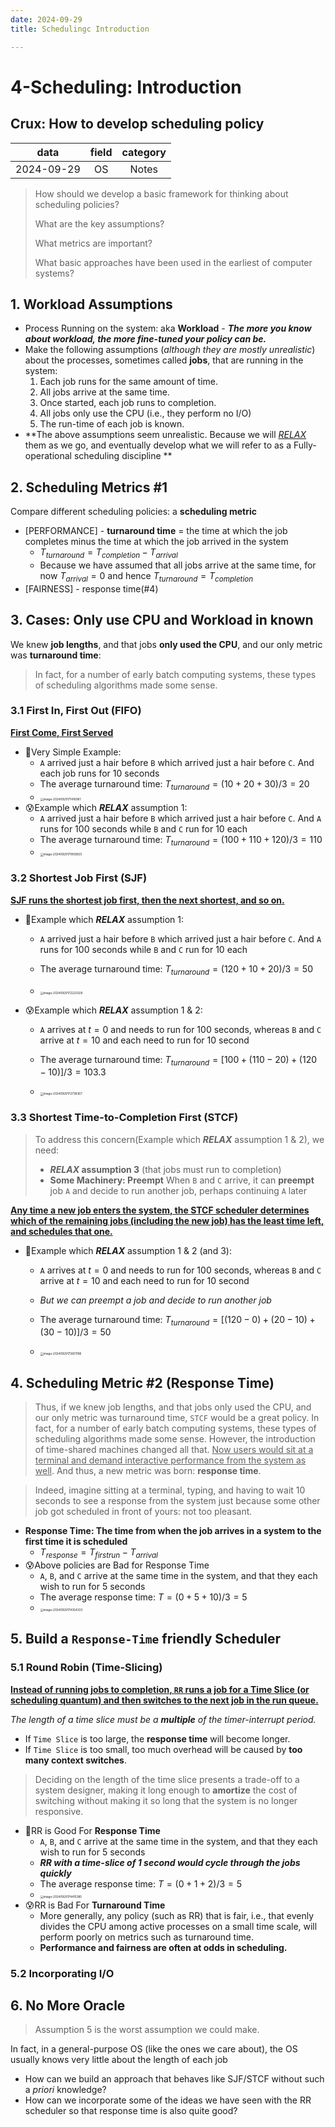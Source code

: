 ```yaml
---
date: 2024-09-29
title: Schedulingc Introduction

---
```


# 4-Scheduling: Introduction

## **Crux: How to develop scheduling policy**

|    data    | field | category |
| :--------: | :---: | :------: |
| 2024-09-29 |  OS   |  Notes   |

>   How should we develop a basic framework for thinking about scheduling policies? 
>
>   What are the key assumptions? 
>
>   What metrics are important? 
>
>   What basic approaches have been used in the earliest of computer systems?

## 1. Workload Assumptions

*   Process Running on the system: aka **Workload** - ***The more you know about workload, the more fine-tuned your policy can be.***
*   Make the following assumptions (*although they are mostly unrealistic*) about the processes, sometimes called **jobs**, that are running in the system:
    1.   Each job runs for the same amount of time.
    2.   All jobs arrive at the same time.
    3.   Once started, each job runs to completion.
    4.   All jobs only use the CPU (i.e., they perform no I/O)
    5.   The run-time of each job is known.
*   **The above assumptions seem unrealistic. Because we will *<u>RELAX</u>* them as we go, and eventually develop what we will refer to as a Fully-operational scheduling discipline **

## 2. Scheduling Metrics #1

 Compare different scheduling policies: a **scheduling metric**

*   [PERFORMANCE] - **turnaround time** = the time at which the job completes minus the time at which the job
    arrived in the system
    *   $T_{turnaround} = T_{completion} - T_{arrival}$
    *   Because we have assumed that all jobs arrive at the same time, for now $T_{arrival} = 0$ and hence $T_{turnaround} = T_{completion}$
*   [FAIRNESS] - response time(#4)

## 3. Cases: Only use CPU and Workload in known

We knew **job lengths**, and that jobs **only used the CPU**, and our only metric was **turnaround time**:

>   In fact, for a number of early batch computing systems, these types of scheduling algorithms made some sense. 

### 3.1 First In, First Out (FIFO)

<u>**First Come, First Served**</u>

*   🙂Very Simple Example: 
    *   `A` arrived just a hair before `B` which arrived just a hair before `C`. And each job runs for 10 seconds
    *   The average turnaround time: $T_{turnaround} = (10 +20+30)/3 = 20$
    *   <img src="https://raw.githubusercontent.com/rouge3877/ImageHosting/main/image-20240929171416961.png" alt="image-20240929171416961" style="zoom:33%;" />
*   😰Example which ***RELAX*** assumption 1:
    *    `A` arrived just a hair before `B` which arrived just a hair before `C`. And `A` runs for 100 seconds while `B` and `C` run for 10 each
    *   The average turnaround time: $T_{turnaround} = (100 +110+120)/3 = 110$
    *   <img src="https://raw.githubusercontent.com/rouge3877/ImageHosting/main/image-20240929171858925.png" alt="image-20240929171858925" style="zoom:33%;" />

### 3.2 Shortest Job First (SJF)

<u>**SJF runs the shortest job first, then the next shortest, and so on.**</u>

*   🙂Example which ***RELAX*** assumption 1:

    *    `A` arrived just a hair before `B` which arrived just a hair before `C`. And `A` runs for 100 seconds while `B` and `C` run for 10 each

    *   The average turnaround time: $T_{turnaround} = (120 +10+20)/3 = 50$
    *   <img src="https://raw.githubusercontent.com/rouge3877/ImageHosting/main/image-20240929172222028.png" alt="image-20240929172222028" style="zoom:33%;" />

*   😰Example which ***RELAX*** assumption 1 & 2:

    *   `A` arrives at $t = 0$ and needs to run for 100 seconds, whereas `B` and `C` arrive at $t = 10$ and each need to run for 10 second

    *   The average turnaround time: $T_{turnaround} = [100 + (110-20)+(120-10)]/3 = 103.3$
    *   <img src="https://raw.githubusercontent.com/rouge3877/ImageHosting/main/image-20240929172738367.png" alt="image-20240929172738367" style="zoom:33%;" />

### 3.3 Shortest Time-to-Completion First (STCF)

>   To address this concern(Example which ***RELAX*** assumption 1 & 2), we need:
>
>   *   ***RELAX* assumption 3** (that jobs must run to completion)
>   *   **Some Machinery: Preempt** When `B` and `C` arrive, it can **preempt** job `A` and decide to run another job, perhaps continuing `A` later

 **<u>Any time a new job enters the system, the STCF scheduler determines which of the remaining jobs (including the new job) has the least time left, and schedules that one.</u>**

*   🙂Example which ***RELAX*** assumption 1 & 2 (and 3):

    *   `A` arrives at $t = 0$ and needs to run for 100 seconds, whereas `B` and `C` arrive at $t = 10$ and each need to run for 10 second
    *   *But we can preempt a job and decide to run another job*

    *   The average turnaround time: $T_{turnaround} = [(120 - 0) + (20 - 10)+(30-10)]/3 = 50$

    *   <img src="https://raw.githubusercontent.com/rouge3877/ImageHosting/main/image-20240929173601196.png" alt="image-20240929173601196" style="zoom:33%;" />



## 4. Scheduling Metric #2 (Response Time)

>   Thus, if we knew job lengths, and that jobs only used the CPU, and our only metric was turnaround time, `STCF` would be a great policy. In fact, for a number of early batch computing systems, these types of scheduling algorithms made some sense. However, the introduction of time-shared machines changed all that. <u>Now users would sit at a terminal and demand interactive performance from the system as well</u>. And thus, a new metric was born: **response time**.

>   Indeed, imagine sitting at a terminal, typing, and having to wait 10 seconds to see a response from the system just because some other job got scheduled in front of yours: not too pleasant.

*   **Response Time: The time from when the job arrives in a system to the first time it is scheduled**
    *   $T_{response} = T_{firstrun} - T_{arrival}$
*   😰Above policies are Bad for Response Time
    *   `A`, `B`, and `C` arrive at the same time in the system, and that they each wish to run for 5 seconds
    *   The average response time: $T = (0 + 5 + 10) / 3 = 5$
    *   <img src="https://raw.githubusercontent.com/rouge3877/ImageHosting/main/image-20240929174354333.png" alt="image-20240929174354333" style="zoom:33%;" />

## 5.  Build a `Response-Time` friendly Scheduler

### 5.1 Round Robin (Time-Slicing)

 **<u>Instead of running jobs to completion, `RR` runs a job for a Time Slice (or scheduling quantum) and then switches to the next job in the run queue.</u>**

*The length of a time slice must be a **multiple** of the timer-interrupt period.*

*   If `Time Slice` is too large, the **response time** will become  longer.
*   If `Time Slice` is too small, too much overhead will be caused by **too many context switches**.

>    Deciding on the length of the time slice presents a trade-off to a system designer, making it long enough to **amortize** the cost of switching without making it so long that the system is no longer responsive.



*   🙂RR is Good For **Response Time**
    *   `A`, `B`, and `C` arrive at the same time in the system, and that they each wish to run for 5 seconds
    *   ***RR with a time-slice of 1 second would cycle through the jobs quickly***
    *   The average response time: $T = (0 + 1 + 2) / 3 = 5$
    *   <img src="https://raw.githubusercontent.com/rouge3877/ImageHosting/main/image-20240929174415385.png" alt="image-20240929174415385" style="zoom:33%;" />
*   😰RR is Bad For **Turnaround Time**
    *   More generally, any policy (such as RR) that is fair, i.e., that evenly divides the CPU among active processes on a small time scale, will perform poorly on metrics such as turnaround time. 
    *   **Performance and fairness are often at odds in scheduling.**

### 5.2 Incorporating I/O



## 6. No More Oracle

>   Assumption 5 is the worst assumption we could make. 

In fact, in a general-purpose OS (like the ones we care about), the OS usually knows very little about the length of each job

*   How can we build an approach that behaves like SJF/STCF without such a *priori* knowledge?
*   How can we incorporate some of the ideas we have seen with the RR scheduler so that response time is also quite good?
